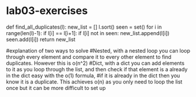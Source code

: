 # lab03-exercises

def find_all_duplicates(l):
	new_list = []
	l.sort()
	seen = set()
	for i in range(len(l)-1):
		if l[i] == l[i+1]:
			if l[i] not in seen:
				new_list.append(l[i])
				seen.add(l[i])
	return new_list 

#explanation of two ways to solve
#Nested, with a nested loop you can loop through every element and compare it to every other element to find duplicates. However this is o(n^2) 
#Dict, with a dict you can add elements to it as you loop through the list, and then check if that element is a already in the dict easy with the o(1) formula,
#if it is already in the dict then you know it is a duplicate. This achieves o(n) as you only need to loop the list once but it can be more difficult to set up 
